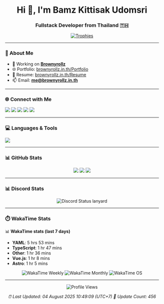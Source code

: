 <h1 align="center">Hi 👋, I'm Bamz Kittisak Udomsri</h1>
<h3 align="center">Fullstack Developer from Thailand 🇹🇭</h3>

<p align="center">
  <a href="https://github.com/ryo-ma/github-profile-trophy">
    <img src="https://github-profile-trophy.vercel.app/?username=brownyroll" alt="Trophies" />
  </a>
</p>

---

### 🔧 About Me

- 🔭 Working on [**Brownyrollz**](https://github.com/Brownyrollz)
- 🌐 Portfolio: [brownyrollz.in.th/Portfolio](https://Brownyrollz.in.th/Portfolio)
- 📄 Resume: [brownyrollz.in.th/Resume](https://Brownyrollz.in.th/Resume)
- 📫 Email: **me@brownyrollz.in.th**

---

### 🌐 Connect with Me

<p align="left">
  <a href="https://codepen.io/brownyroll" target="_blank"><img src="https://img.shields.io/badge/CodePen-000?style=for-the-badge&logo=codepen&logoColor=white" /></a>
  <a href="https://fb.com/brownyroll.bbamz" target="_blank"><img src="https://img.shields.io/badge/Facebook-1877F2?style=for-the-badge&logo=facebook&logoColor=white" /></a>
  <a href="https://instagram.com/brownyroll.darkalich" target="_blank"><img src="https://img.shields.io/badge/Instagram-E4405F?style=for-the-badge&logo=instagram&logoColor=white" /></a>
  <a href="https://www.youtube.com/c/brownyrollz" target="_blank"><img src="https://img.shields.io/badge/YouTube-FF0000?style=for-the-badge&logo=youtube&logoColor=white" /></a>
  <a href="https://discord.gg/yyJRFxTXGU" target="_blank"><img src="https://img.shields.io/badge/Discord-5865F2?style=for-the-badge&logo=discord&logoColor=white" /></a>
</p>

---

### 💻 Languages & Tools

<p align="left">
  <img src="https://skillicons.dev/icons?i=html,css,js,ts,react,nextjs,nodejs,vue,php,laravel,dotnet,django,tailwind,bootstrap,express,arduino,mysql,sqlite,mongodb,mariadb,mssql,nginx,docker,git,linux,figma,postman" />
</p>

---

### 📊 GitHub Stats

<p align="center">
  <img src="https://github-readme-stats.vercel.app/api?username=brownyroll&show_icons=true" />
  <img src="https://github-readme-stats.vercel.app/api/top-langs/?username=brownyroll&layout=compact" />
  <img src="https://github-readme-streak-stats.herokuapp.com/?user=brownyroll" />
</p>

---

### 📊 Discord Stats

<p align="center">
     <img alt='Discord Status lanyard' src='https://lanyard.cnrad.dev/api/280676963885121536' />
</p>

---

### ⏱️ WakaTime Stats

<p align="center">
    <!-- WakaTime stats section -->
    <!--START_SECTION:waka-->

📊 **WakaTime stats (last 7 days)**

- **YAML**: 5 hrs 53 mins
- **TypeScript**: 1 hr 47 mins
- **Other**: 1 hr 36 mins
- **Vue.js**: 1 hr 8 mins
- **Astro**: 1 hr 5 mins
<!--END_SECTION:waka-->
</p>

<p align="center">
  <img src="https://wakatime.com/share/@896383b6-c21d-4862-8145-207435563b89/5d1d6236-fa4f-47c8-af3f-b3d4b786ba2f.svg" alt="WakaTime Weekly" />
  <img src="https://wakatime.com/share/@896383b6-c21d-4862-8145-207435563b89/6701309f-96d9-453b-8697-36650d8211d0.svg" alt="WakaTime Monthly" />
  <img src="https://wakatime.com/share/@896383b6-c21d-4862-8145-207435563b89/65e99be1-9eff-40df-8d95-ff978abc714a.svg" alt="WakaTime OS"/>
</p>

---

<p align="center">
  <img src="https://komarev.com/ghpvc/?username=brownyroll&label=Profile%20views&color=0e75b6&style=flat" alt="Profile Views" />
</p>

<p align="center"> 
    <i>
        ⏰ Last Updated: <!--LAST_UPDATED-->04 August 2025 10:49:09 (UTC+7)<!--END_LAST_UPDATED-->
        🔄️ Update Count: <!--UPDATE_COUNT-->456<!--END_UPDATE_COUNT-->
    </i>
</p>
